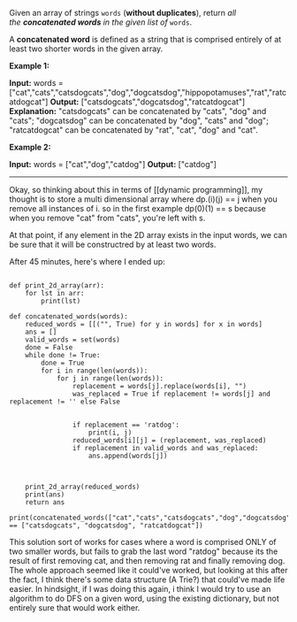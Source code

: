 Given an array of strings `words` (**without duplicates**), return _all the **concatenated words** in the given list of_ `words`.

A **concatenated word** is defined as a string that is comprised entirely of at least two shorter words in the given array.

**Example 1:**

**Input:** words = ["cat","cats","catsdogcats","dog","dogcatsdog","hippopotamuses","rat","ratcatdogcat"]
**Output:** ["catsdogcats","dogcatsdog","ratcatdogcat"]
**Explanation:** "catsdogcats" can be concatenated by "cats", "dog" and "cats";
"dogcatsdog" can be concatenated by "dog", "cats" and "dog";
"ratcatdogcat" can be concatenated by "rat", "cat", "dog" and "cat".

**Example 2:**

**Input:** words = ["cat","dog","catdog"]
**Output:** ["catdog"]

---

Okay, so thinking about this in terms of [[dynamic programming]], my thought is to store a multi dimensional array where dp.(i)(j) == j when you remove all instances of i. so in the first example dp(0)(1) == s because when you remove "cat" from "cats", you're left with s.

At that point, if any element in the 2D array exists in the input words, we can be sure that it will be constructred by at least two words.


After 45 minutes, here's where I ended up:

```

def print_2d_array(arr):
    for lst in arr:
        print(lst)

def concatenated_words(words):
    reduced_words = [[("", True) for y in words] for x in words]
    ans = []
    valid_words = set(words)
    done = False
    while done != True:
        done = True
        for i in range(len(words)):
            for j in range(len(words)):
                replacement = words[j].replace(words[i], "")
                was_replaced = True if replacement != words[j] and replacement != '' else False


                if replacement == 'ratdog':
                    print(i, j)
                reduced_words[i][j] = (replacement, was_replaced)
                if replacement in valid_words and was_replaced:
                    ans.append(words[j])



    print_2d_array(reduced_words)
    print(ans)
    return ans

print(concatenated_words(["cat","cats","catsdogcats","dog","dogcatsdog","hippopotamuses","rat","ratcatdogcat"]) == ["catsdogcats", "dogcatsdog", "ratcatdogcat"])
```

This solution sort of works for cases where a word is comprised ONLY of two smaller words, but fails to grab the last word "ratdog" because its the result of first removing cat, and then removing rat and finally removing dog. The whole approach seemed like it could've worked, but looking at this after the fact, I think there's some data structure (A Trie?) that could've made life easier. In hindsight, if I was doing this again, i think I would try to use an algorithm to do DFS on a given word, using the existing dictionary, but not entirely sure that would work either.

